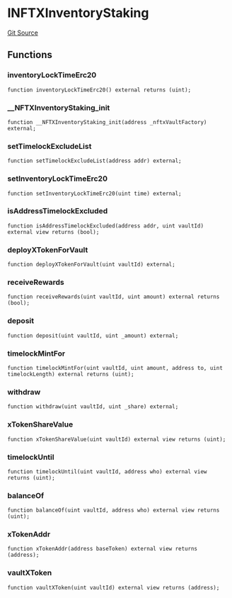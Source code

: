 # INFTXInventoryStaking
[Git Source](https://github.com/FloorDAO/floor-v2/blob/fce0c6edadd90eef36eb24d13cfb5b386eeb9d00/src/interfaces/nftx/NFTXInventoryStaking.sol)


## Functions
### inventoryLockTimeErc20


```solidity
function inventoryLockTimeErc20() external returns (uint);
```

### __NFTXInventoryStaking_init


```solidity
function __NFTXInventoryStaking_init(address _nftxVaultFactory) external;
```

### setTimelockExcludeList


```solidity
function setTimelockExcludeList(address addr) external;
```

### setInventoryLockTimeErc20


```solidity
function setInventoryLockTimeErc20(uint time) external;
```

### isAddressTimelockExcluded


```solidity
function isAddressTimelockExcluded(address addr, uint vaultId) external view returns (bool);
```

### deployXTokenForVault


```solidity
function deployXTokenForVault(uint vaultId) external;
```

### receiveRewards


```solidity
function receiveRewards(uint vaultId, uint amount) external returns (bool);
```

### deposit


```solidity
function deposit(uint vaultId, uint _amount) external;
```

### timelockMintFor


```solidity
function timelockMintFor(uint vaultId, uint amount, address to, uint timelockLength) external returns (uint);
```

### withdraw


```solidity
function withdraw(uint vaultId, uint _share) external;
```

### xTokenShareValue


```solidity
function xTokenShareValue(uint vaultId) external view returns (uint);
```

### timelockUntil


```solidity
function timelockUntil(uint vaultId, address who) external view returns (uint);
```

### balanceOf


```solidity
function balanceOf(uint vaultId, address who) external view returns (uint);
```

### xTokenAddr


```solidity
function xTokenAddr(address baseToken) external view returns (address);
```

### vaultXToken


```solidity
function vaultXToken(uint vaultId) external view returns (address);
```

